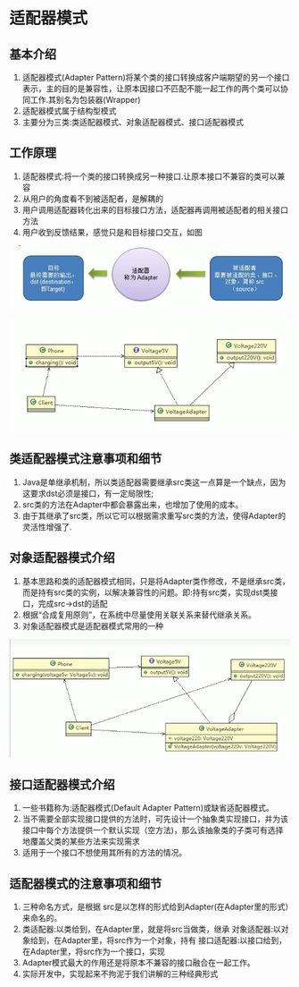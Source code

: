 # 适配器模式
## 基本介绍
1. 适配器模式(Adapter Pattern)将某个类的接口转换成客户端期望的另一个接口表示，主的目的是兼容性，让原本因接口不匹配不能一起工作的两个类可以协同工作.其别名为包装器(Wrapper)
2. 适配器模式属于结构型模式
3. 主要分为三类:类适配器模式、对象适配器模式、接口适配器模式

## 工作原理
1. 适配器模式:将一个类的接口转换成另一种接口.让原本接口不兼容的类可以兼 容
2. 从用户的角度看不到被适配者，是解耦的
3. 用户调用适配器转化出来的目标接口方法，适配器再调用被适配者的相关接口方法
4. 用户收到反馈结果，感觉只是和目标接口交互，如图

![img.png](img.png)

![img_1.png](img_1.png)

## 类适配器模式注意事项和细节
1. Java是单继承机制，所以类适配器需要继承src类这一点算是一个缺点，因为这要求dst必须是接口，有一定局限性;
2. src类的方法在Adapter中都会暴露出来，也增加了使用的成本。
3. 由于其继承了src类，所以它可以根据需求重写src类的方法，使得Adapter的灵活性增强了.


## 对象适配器模式介绍
1. 基本思路和类的适配器模式相同，只是将Adapter类作修改，不是继承src类，而是持有src类的实例，以解决兼容性的问题。即:持有src类，实现dst类接口，完成src->dst的适配
2. 根据“合成复用原则”，在系统中尽量使用关联关系来替代继承关系。
3. 对象适配器模式是适配器模式常用的一种

![img_2.png](img_2.png)

## 接口适配器模式介绍
1. 一些书籍称为:适配器模式(Default Adapter Pattern)或缺省适配器模式。
2. 当不需要全部实现接口提供的方法时，可先设计一个抽象类实现接口，并为该接口中每个方法提供一个默认实现（空方法)，那么该抽象类的子类可有选择地覆盖父类的某些方法来实现需求
3. 适用于一个接口不想使用其所有的方法的情况。

## 适配器模式的注意事项和细节
1. 三种命名方式，是根据 src是以怎样的形式给到Adapter(在Adapter里的形式）来命名的。
2. 类适配器:以类给到，在Adapter里，就是将src当做类，继承 
   对象适配器:以对象给到，在Adapter里，将src作为一个对象，持有
   接口适配器:以接口给到，在Adapter里，将src作为一个接口，实现
3. Adapter模式最大的作用还是将原本不兼容的接口融合在一起工作。
4. 实际开发中，实现起来不拘泥于我们讲解的三种经典形式



